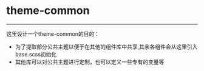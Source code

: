 # theme-common
---

这里设计一个theme-common的目的：

+ 为了提取部分公共主题以便于在其他的组件库中共享,其余各组件会从这里引入base.scss初始化
+ 其他库可以对公共主题进行定制，也可以定义一些专有的变量等
